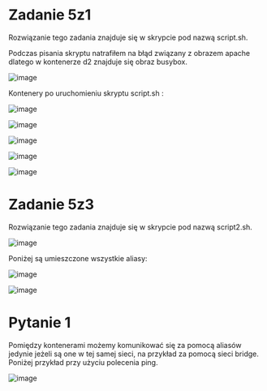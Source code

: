 # Zadanie 5z1

Rozwiązanie tego zadania znajduje się w skrypcie pod nazwą script.sh.

Podczas pisania skryptu natrafiłem na błąd związany z obrazem apache dlatego w kontenerze d2 znajduje się obraz busybox.

![image](https://user-images.githubusercontent.com/70170381/143502661-b417df22-9d6d-4d23-9e9d-dbfc3f3f1693.png)

Kontenery po uruchomieniu skryptu script.sh :

![image](https://user-images.githubusercontent.com/70170381/143274210-073b40db-7d0c-497d-b2ee-b9aae6890854.png)

![image](https://user-images.githubusercontent.com/70170381/143274278-82e01e00-66bb-4de6-826b-dd0f2e3b5015.png)

![image](https://user-images.githubusercontent.com/70170381/143502698-e459340f-c4ab-460d-a54a-d3ee866b7804.png)

![image](https://user-images.githubusercontent.com/70170381/143502735-51732642-053b-4728-9963-2ecfd2a91d3a.png)

![image](https://user-images.githubusercontent.com/70170381/143502772-2fdd418f-8fe2-4c79-b609-5604c037b2ff.png)

# Zadanie 5z3

Rozwiązanie tego zadania znajduje się w skrypcie pod nazwą script2.sh.

![image](https://user-images.githubusercontent.com/70170381/143502927-98939df0-0f6d-45e7-a4e9-b77d93c793af.png)

Poniżej są umieszczone wszystkie aliasy:

![image](https://user-images.githubusercontent.com/70170381/143274863-e8bee168-e583-4bdf-bdf2-b9fecbf10a65.png)

![image](https://user-images.githubusercontent.com/70170381/143275232-bbbe91a4-5cd4-4741-bfba-017b66b4c98b.png)

# Pytanie 1


Pomiędzy kontenerami możemy komunikować się za pomocą aliasów jedynie jeżeli są one w tej samej sieci, na przykład za pomocą sieci bridge.
Poniżej przykład przy użyciu polecenia ping.

![image](https://user-images.githubusercontent.com/70170381/143502981-dbfd9d69-a52a-4424-b427-85233ee02ba5.png)




